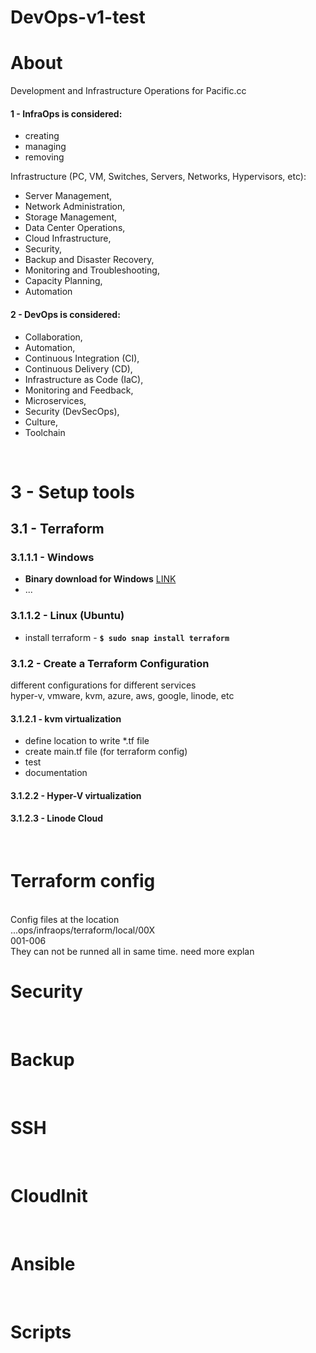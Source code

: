 # DevOps-v1-test



# About
Development and Infrastructure Operations for Pacific.cc<br>

#### 1 - InfraOps is considered: 
- creating
- managing 
- removing<br>

Infrastructure (PC, VM, Switches, Servers, Networks, Hypervisors, etc):<br>

- Server Management, 
- Network Administration, 
- Storage Management, 
- Data Center Operations, 
- Cloud Infrastructure, 
- Security, 
- Backup and Disaster Recovery, 
- Monitoring and Troubleshooting, 
- Capacity Planning, 
- Automation<br>

#### 2 - DevOps is considered:

- Collaboration, 
- Automation,
- Continuous Integration (CI),
- Continuous Delivery (CD),
- Infrastructure as Code (IaC),
- Monitoring and Feedback,
- Microservices,
- Security (DevSecOps),
- Culture,
- Toolchain

<br>

# 3 - Setup tools<br>

## 3.1 - Terraform<br>

### 3.1.1.1 - Windows<br>

- **Binary download for Windows** [LINK](https://developer.hashicorp.com/terraform/downloads?product_intent=terraform)
- ...

### 3.1.1.2 - Linux (Ubuntu)<br>

- install terraform - **```$ sudo snap install terraform ```**

### 3.1.2 - Create a Terraform Configuration<br>

different configurations for different services<br>
hyper-v, vmware, kvm, azure, aws, google, linode, etc

#### 3.1.2.1 - kvm virtualization
- define location to write *.tf file 
- create main.tf file (for terraform config)
- test
- documentation

#### 3.1.2.2 - Hyper-V virtualization

#### 3.1.2.3 - Linode Cloud
<br>

# Terraform config
<br>
Config files at the location<br> 
...ops/infraops/terraform/local/00X<br>
001-006 <br>
They can not be runned all in same time.
need more explan

<br>

# Security
<br>

# Backup
<br>

# SSH
<br>

# CloudInit
<br>

# Ansible
<br>

# Scripts
<br>
